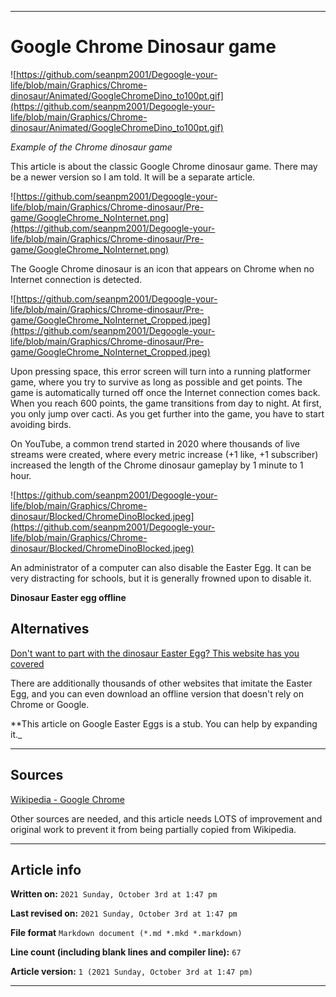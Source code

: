   
***

# Google Chrome Dinosaur game

![https://github.com/seanpm2001/Degoogle-your-life/blob/main/Graphics/Chrome-dinosaur/Animated/GoogleChromeDino_to100pt.gif](https://github.com/seanpm2001/Degoogle-your-life/blob/main/Graphics/Chrome-dinosaur/Animated/GoogleChromeDino_to100pt.gif)

_Example of the Chrome dinosaur game_

This article is about the classic Google Chrome dinosaur game. There may be a newer version so I am told. It will be a separate article.

![https://github.com/seanpm2001/Degoogle-your-life/blob/main/Graphics/Chrome-dinosaur/Pre-game/GoogleChrome_NoInternet.png](https://github.com/seanpm2001/Degoogle-your-life/blob/main/Graphics/Chrome-dinosaur/Pre-game/GoogleChrome_NoInternet.png)

The Google Chrome dinosaur is an icon that appears on Chrome when no Internet connection is detected.

![https://github.com/seanpm2001/Degoogle-your-life/blob/main/Graphics/Chrome-dinosaur/Pre-game/GoogleChrome_NoInternet_Cropped.jpeg](https://github.com/seanpm2001/Degoogle-your-life/blob/main/Graphics/Chrome-dinosaur/Pre-game/GoogleChrome_NoInternet_Cropped.jpeg)

Upon pressing space, this error screen will turn into a running platformer game, where you try to survive as long as possible and get points. The game is automatically turned off once the Internet connection comes back. When you reach 600 points, the game transitions from day to night. At first, you only jump over cacti. As you get further into the game, you have to start avoiding birds.

On YouTube, a common trend started in 2020 where thousands of live streams were created, where every metric increase (+1 like, +1 subscriber) increased the length of the Chrome dinosaur gameplay by 1 minute to 1 hour.

![https://github.com/seanpm2001/Degoogle-your-life/blob/main/Graphics/Chrome-dinosaur/Blocked/ChromeDinoBlocked.jpeg](https://github.com/seanpm2001/Degoogle-your-life/blob/main/Graphics/Chrome-dinosaur/Blocked/ChromeDinoBlocked.jpeg)

An administrator of a computer can also disable the Easter Egg. It can be very distracting for schools, but it is generally frowned upon to disable it.

**Dinosaur Easter egg offline**

## Alternatives

[Don't want to part with the dinosaur Easter Egg? This website has you covered](https://chromedino.com/)

There are additionally thousands of other websites that imitate the Easter Egg, and you can even download an offline version that doesn't rely on Chrome or Google.

**This article on Google Easter Eggs is a stub. You can help by expanding it._

***

## Sources

[Wikipedia - Google Chrome](https://en.wikipedia.org/wiki/Google-Chrome)

Other sources are needed, and this article needs LOTS of improvement and original work to prevent it from being partially copied from Wikipedia.

***

## Article info

**Written on:** `2021 Sunday, October 3rd at 1:47 pm`

**Last revised on:** `2021 Sunday, October 3rd at 1:47 pm`

**File format** `Markdown document (*.md *.mkd *.markdown)`

**Line count (including blank lines and compiler line):** `67`

**Article version:** `1 (2021 Sunday, October 3rd at 1:47 pm)`

***

<!-- Tools

Quick copy and paste

https://github.com/seanpm2001/Degoogle-your-life/wiki/

!-->
# 
